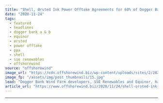 ```yaml
---
title: "Shell, Ørsted Ink Power Offtake Agreements for 60% of Dogger Bank A & B"
date: "2020-11-24"
tags: 
  - featured
  - headlines
  - dogger bank a & b
  - equinor
  - ørsted
  - power offtake
  - ppa
  - shell
  - sse renewables
  - offshorewind
source: "offshorewind"
image_url: "https://cdn.offshorewind.biz/wp-content/uploads/sites/2/2020/11/24092211/Dogger-Bank_SSE_Equinor.jpg"
image_fp: "/assets/img/post_thumbnails/15.jpg"
lead: "Dogger Bank Wind Farm developers, SSE Renewables and Equinor, have signed four agreements for"
article_url: "https://www.offshorewind.biz/2020/11/24/shell-orsted-ink-power-offtake-agreements-for-60-of-dogger-bank-a-b/"
---
```


---
